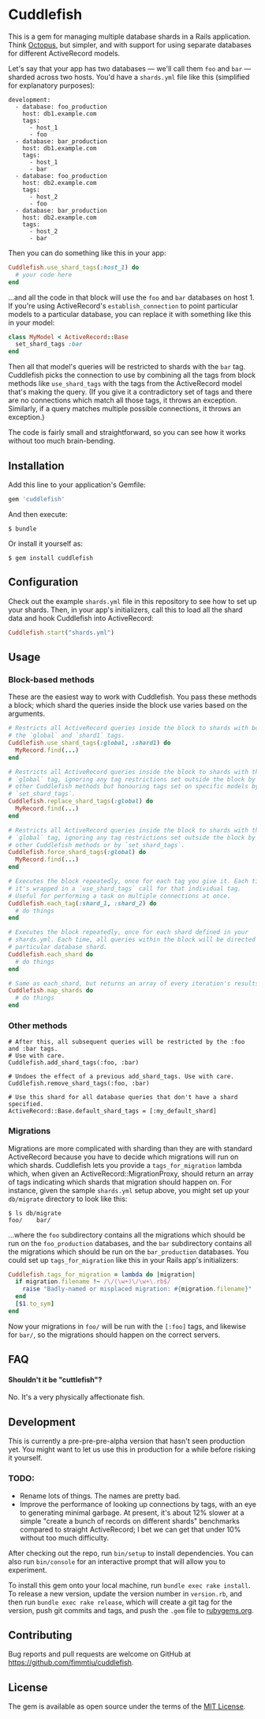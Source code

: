 # Cuddlefish

This is a gem for managing multiple database shards in a Rails application. Think [Octopus](https://github.com/thiagopradi/octopus), but simpler, and with support for using separate databases for different ActiveRecord models.

Let's say that your app has two databases — we'll call them `foo` and `bar` — sharded across two hosts. You'd have a `shards.yml` file like this (simplified for explanatory purposes):

```
development:
  - database: foo_production
    host: db1.example.com
    tags:
      - host_1
      - foo
  - database: bar_production
    host: db1.example.com
    tags:
      - host_1
      - bar
  - database: foo_production
    host: db2.example.com
    tags:
      - host_2
      - foo
  - database: bar_production
    host: db2.example.com
    tags:
      - host_2
      - bar
```

Then you can do something like this in your app:

```ruby
Cuddlefish.use_shard_tags(:host_1) do
  # your code here
end
```

...and all the code in that block will use the `foo` and `bar` databases on host 1. If you're using ActiveRecord's `establish_connection` to point particular models to a particular database, you can replace it with something like this in your model:

```ruby
class MyModel < ActiveRecord::Base
  set_shard_tags :bar
end
```

Then all that model's queries will be restricted to shards with the `bar` tag. Cuddlefish picks the connection to use by combining all the tags from block methods like `use_shard_tags` with the tags from the ActiveRecord model that's making the query. (If you give it a contradictory set of tags and there are no connections which match all those tags, it throws an exception. Similarly, if a query matches multiple possible connections, it throws an exception.)

The code is fairly small and straightforward, so you can see how it works without too much brain-bending.

## Installation

Add this line to your application's Gemfile:

```ruby
gem 'cuddlefish'
```

And then execute:

    $ bundle

Or install it yourself as:

    $ gem install cuddlefish

## Configuration

Check out the example `shards.yml` file in this repository to see how to set up your shards. Then, in your app's initializers, call this to load all the shard data and hook Cuddlefish into ActiveRecord:
```ruby
Cuddlefish.start("shards.yml")
```

## Usage

### Block-based methods

These are the easiest way to work with Cuddlefish. You pass these methods a block; which shard the queries inside the block use varies based on the arguments.

```ruby
# Restricts all ActiveRecord queries inside the block to shards with both
# the `global` and `shard1` tags.
Cuddlefish.use_shard_tags(:global, :shard1) do
  MyRecord.find(...)
end

# Restricts all ActiveRecord queries inside the block to shards with the
# `global` tag, ignoring any tag restrictions set outside the block by
# other Cuddlefish methods but honouring tags set on specific models by
# `set_shard_tags`.
Cuddlefish.replace_shard_tags(:global) do
  MyRecord.find(...)
end

# Restricts all ActiveRecord queries inside the block to shards with the
# `global` tag, ignoring any tag restrictions set outside the block by
# other Cuddlefish methods or by `set_shard_tags`.
Cuddlefish.force_shard_tags(:global) do
  MyRecord.find(...)
end

# Executes the block repeatedly, once for each tag you give it. Each time
# it's wrapped in a `use_shard_tags` call for that individual tag.
# Useful for performing a task on multiple connections at once.
Cuddlefish.each_tag(:shard_1, :shard_2) do
  # do things
end

# Executes the block repeatedly, once for each shard defined in your
# shards.yml. Each time, all queries within the block will be directed to a
# particular database shard.
Cuddlefish.each_shard do
  # do things
end

# Same as each_shard, but returns an array of every iteration's results.
Cuddlefish.map_shards do
  # do things
end
```

### Other methods

```
# After this, all subsequent queries will be restricted by the :foo and :bar tags.
# Use with care.
Cuddlefish.add_shard_tags(:foo, :bar)

# Undoes the effect of a previous add_shard_tags. Use with care.
Cuddlefish.remove_shard_tags(:foo, :bar)

# Use this shard for all database queries that don't have a shard specified.
ActiveRecord::Base.default_shard_tags = [:my_default_shard]
```

### Migrations

Migrations are more complicated with sharding than they are with standard ActiveRecord because you have to decide which migrations will run on which shards. Cuddlefish lets you provide a `tags_for_migration` lambda which, when given an ActiveRecord::MigrationProxy, should return an array of tags indicating which shards that migration should happen on. For instance, given the sample `shards.yml` setup above, you might set up your `db/migrate` directory to look like this:

```
$ ls db/migrate
foo/    bar/
```

...where the `foo` subdirectory contains all the migrations which should be run on the `foo_production` databases, and the `bar` subdirectory contains all the migrations which should be run on the `bar_production` databases. You could set up `tags_for_migration` like this in your Rails app's initializers:

```ruby
Cuddlefish.tags_for_migration = lambda do |migration|
  if migration.filename !~ /\/(\w+)\/\w+\.rb$/
    raise "Badly-named or misplaced migration: #{migration.filename}"
  end
  [$1.to_sym]
end
```

Now your migrations in `foo/` will be run with the `[:foo]` tags, and likewise for `bar/`, so the migrations should happen on the correct servers.

## FAQ

#### Shouldn't it be "cuttlefish"?

No. It's a very physically affectionate fish.

## Development

This is currently a pre-pre-pre-alpha version that hasn't seen production yet. You might want to let us use this in production for a while before risking it yourself.

### TODO:

* Rename lots of things. The names are pretty bad.
* Improve the performance of looking up connections by tags, with an eye to generating minimal garbage. At present, it's about 12% slower at a simple "create a bunch of records on different shards" benchmarks compared to straight ActiveRecord; I bet we can get that under 10% without too much difficulty.

After checking out the repo, run `bin/setup` to install dependencies. You can also run `bin/console` for an interactive prompt that will allow you to experiment.

To install this gem onto your local machine, run `bundle exec rake install`. To release a new version, update the version number in `version.rb`, and then run `bundle exec rake release`, which will create a git tag for the version, push git commits and tags, and push the `.gem` file to [rubygems.org](https://rubygems.org).

## Contributing

Bug reports and pull requests are welcome on GitHub at https://github.com/fimmtiu/cuddlefish.

## License

The gem is available as open source under the terms of the [MIT License](http://opensource.org/licenses/MIT).
